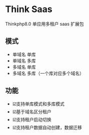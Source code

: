 # Think Saas
Thinkphp8.0 单应用多租户 saas 扩展包

## 模式
- 单域名 单库
- 单域名 多库
- 多域名 单库
- 多域名 多库（一个库对应多个域名）

## 功能
- ☑️支持单库模式和多库模式
- ☑️基于域名区分租户
- ☑️支持租户启动切换
- ☑️支持租户数据自动创建，数据迁移 

